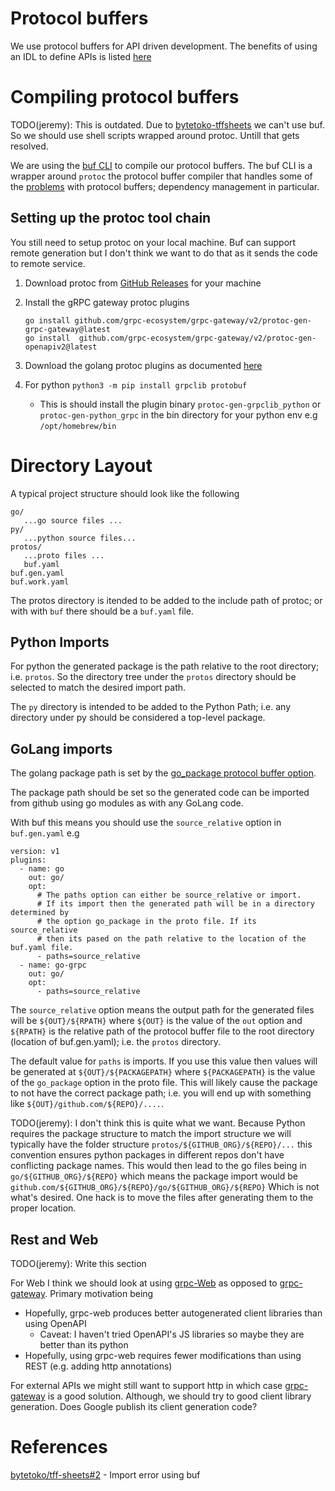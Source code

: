 # Protocol buffers

We use protocol buffers for API driven development. 
The benefits of using an IDL to define APIs is listed [here](https://docs.buf.build/introduction)

# Compiling protocol buffers

TODO(jeremy): This is outdated. 
Due to [bytetoko-tffsheets](https://github.com/bytetoko/tff-sheets/issues/3) we can't use buf.
So we should use shell scripts wrapped around protoc. Untill that gets resolved.

We are using the [buf CLI](https://docs.buf.build/introduction) to compile
our protocol buffers. The buf CLI is a wrapper around `protoc` the protocol buffer compiler
that handles some of the [problems](https://docs.buf.build/introduction) with protocol buffers;
dependency management in particular.

## Setting up the protoc tool chain

You still need to setup protoc on your local machine. Buf can support
remote generation but I don't think we want to do that as it sends
the code to remote service.

1. Download protoc from [GitHub Releases](https://github.com/protocolbuffers/protobuf/releases) for your machine

1. Install the gRPC gateway protoc plugins

   ```
   go install github.com/grpc-ecosystem/grpc-gateway/v2/protoc-gen-grpc-gateway@latest  
   go install  github.com/grpc-ecosystem/grpc-gateway/v2/protoc-gen-openapiv2@latest
   ```
1. Download the golang protoc plugins as documented [here](https://grpc.io/docs/languages/go/quickstart/#prerequisites)

1. For python `python3 -m pip install grpclib protobuf`

   * This is should install the plugin binary `protoc-gen-grpclib_python` or `protoc-gen-python_grpc` in the bin directory for your python env
     e.g `/opt/homebrew/bin`


# Directory Layout

A typical project structure should look like the following

```
go/
   ...go source files ...
py/
   ...python source files...
protos/
   ...proto files ...
   buf.yaml
buf.gen.yaml
buf.work.yaml
```

The protos directory is itended to be added to the include path of protoc; or with with `buf` there
should be a `buf.yaml` file.

## Python Imports

For python the generated package is the path relative to the root directory; i.e. `protos`. So the directory tree under the `protos` directory should be selected to match the desired import path.

The `py` directory is intended to be added to the Python Path; i.e. any directory under py should
be considered a top-level package.

## GoLang imports

The golang package path is set by the [go_package protocol buffer option](https://developers.google.com/protocol-buffers/docs/reference/go-generated#package). 

The package path should be set so the generated code can be imported from github using go modules as with any GoLang code.

With buf this means you should use the `source_relative` option in `buf.gen.yaml` e.g

```
version: v1
plugins:  
  - name: go
    out: go/
    opt:
      # The paths option can either be source_relative or import.
      # If its import then the generated path will be in a directory determined by
      # the option go_package in the proto file. If its source_relative
      # then its pased on the path relative to the location of the buf.yaml file.
      - paths=source_relative
  - name: go-grpc
    out: go/
    opt:
      - paths=source_relative
```

The `source_relative` option means the output path for the generated files will be `${OUT}/${RPATH}` where `${OUT}`
is the value of the `out` option and `${RPATH}` is the relative path of the protocol buffer file to the 
root directory (location of buf.gen.yaml); i.e. the `protos` directory.

The default value for `paths` is imports. If you use this value then values will be generated at `${OUT}/${PACKAGEPATH}`
where `${PACKAGEPATH}` is the value of the `go_package` option in the proto file. This will likely cause the package
to not have the correct package path; i.e. you will end up with something like `${OUT}/github.com/${REPO}/....`.


TODO(jeremy): I don't think this is quite what we want. Because Python requires the package structure to match
the import structure we will typically have the folder structure `protos/${GITHUB_ORG}/${REPO}/...` this convention
ensures python packages in different repos don't have conflicting package names. This would then lead to the go files being in
`go/${GITHUB_ORG}/${REPO}` which means the package import would be `github.com/${GITHUB_ORG}/${REPO}/go/${GITHUB_ORG}/${REPO}`
Which is not what's desired. One hack is to move the files after generating them to the proper location.


## Rest and Web

TODO(jeremy): Write this section

For Web I think we should look at using [grpc-Web](https://grpc.io/docs/platforms/web/) as opposed
to [grpc-gateway](https://github.com/grpc-ecosystem/grpc-gateway). Primary motivation being

* Hopefully, grpc-web produces better autogenerated client libraries than using OpenAPI
  * Caveat: I haven't tried OpenAPI's JS libraries so maybe they are better than its python
* Hopefully, using grpc-web requires fewer modifications than using REST (e.g. adding http annotations)

For external APIs we might still want to support http in which case [grpc-gateway](https://github.com/grpc-ecosystem/grpc-gateway) is a good solution. Although, we should try to good client library generation. Does Google publish its client generation code?

# References

[bytetoko/tff-sheets#2](https://github.com/bytetoko/tff-sheets/issues/2) - Import error using buf
